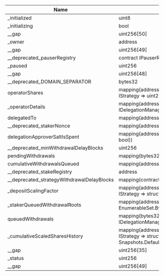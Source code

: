 | Name                                       | Type                                                                                   | Slot | Offset | Bytes | Contract                                                   |
|--------------------------------------------|----------------------------------------------------------------------------------------|------|--------|-------|------------------------------------------------------------|
| _initialized                               | uint8                                                                                  | 0    | 0      | 1     | src/contracts/core/DelegationManager.sol:DelegationManager |
| _initializing                              | bool                                                                                   | 0    | 1      | 1     | src/contracts/core/DelegationManager.sol:DelegationManager |
| __gap                                      | uint256[50]                                                                            | 1    | 0      | 1600  | src/contracts/core/DelegationManager.sol:DelegationManager |
| _owner                                     | address                                                                                | 51   | 0      | 20    | src/contracts/core/DelegationManager.sol:DelegationManager |
| __gap                                      | uint256[49]                                                                            | 52   | 0      | 1568  | src/contracts/core/DelegationManager.sol:DelegationManager |
| __deprecated_pauserRegistry                | contract IPauserRegistry                                                               | 101  | 0      | 20    | src/contracts/core/DelegationManager.sol:DelegationManager |
| _paused                                    | uint256                                                                                | 102  | 0      | 32    | src/contracts/core/DelegationManager.sol:DelegationManager |
| __gap                                      | uint256[48]                                                                            | 103  | 0      | 1536  | src/contracts/core/DelegationManager.sol:DelegationManager |
| __deprecated_DOMAIN_SEPARATOR              | bytes32                                                                                | 151  | 0      | 32    | src/contracts/core/DelegationManager.sol:DelegationManager |
| operatorShares                             | mapping(address => mapping(contract IStrategy => uint256))                             | 152  | 0      | 32    | src/contracts/core/DelegationManager.sol:DelegationManager |
| _operatorDetails                           | mapping(address => struct IDelegationManagerTypes.OperatorDetails)                     | 153  | 0      | 32    | src/contracts/core/DelegationManager.sol:DelegationManager |
| delegatedTo                                | mapping(address => address)                                                            | 154  | 0      | 32    | src/contracts/core/DelegationManager.sol:DelegationManager |
| __deprecated_stakerNonce                   | mapping(address => uint256)                                                            | 155  | 0      | 32    | src/contracts/core/DelegationManager.sol:DelegationManager |
| delegationApproverSaltIsSpent              | mapping(address => mapping(bytes32 => bool))                                           | 156  | 0      | 32    | src/contracts/core/DelegationManager.sol:DelegationManager |
| __deprecated_minWithdrawalDelayBlocks      | uint256                                                                                | 157  | 0      | 32    | src/contracts/core/DelegationManager.sol:DelegationManager |
| pendingWithdrawals                         | mapping(bytes32 => bool)                                                               | 158  | 0      | 32    | src/contracts/core/DelegationManager.sol:DelegationManager |
| cumulativeWithdrawalsQueued                | mapping(address => uint256)                                                            | 159  | 0      | 32    | src/contracts/core/DelegationManager.sol:DelegationManager |
| __deprecated_stakeRegistry                 | address                                                                                | 160  | 0      | 20    | src/contracts/core/DelegationManager.sol:DelegationManager |
| __deprecated_strategyWithdrawalDelayBlocks | mapping(contract IStrategy => uint256)                                                 | 161  | 0      | 32    | src/contracts/core/DelegationManager.sol:DelegationManager |
| _depositScalingFactor                      | mapping(address => mapping(contract IStrategy => struct DepositScalingFactor))         | 162  | 0      | 32    | src/contracts/core/DelegationManager.sol:DelegationManager |
| _stakerQueuedWithdrawalRoots               | mapping(address => struct EnumerableSet.Bytes32Set)                                    | 163  | 0      | 32    | src/contracts/core/DelegationManager.sol:DelegationManager |
| queuedWithdrawals                          | mapping(bytes32 => struct IDelegationManagerTypes.Withdrawal)                          | 164  | 0      | 32    | src/contracts/core/DelegationManager.sol:DelegationManager |
| _cumulativeScaledSharesHistory             | mapping(address => mapping(contract IStrategy => struct Snapshots.DefaultZeroHistory)) | 165  | 0      | 32    | src/contracts/core/DelegationManager.sol:DelegationManager |
| __gap                                      | uint256[35]                                                                            | 166  | 0      | 1120  | src/contracts/core/DelegationManager.sol:DelegationManager |
| _status                                    | uint256                                                                                | 201  | 0      | 32    | src/contracts/core/DelegationManager.sol:DelegationManager |
| __gap                                      | uint256[49]                                                                            | 202  | 0      | 1568  | src/contracts/core/DelegationManager.sol:DelegationManager |
